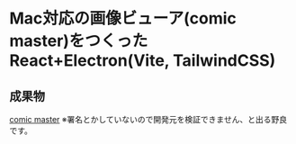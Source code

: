 # Mac対応の画像ビューア(comic master)をつくった React+Electron(Vite, TailwindCSS)

## 成果物

[comic master](https://github.com/araera111/comic_master/releases/tag/v1.0.2 "comic master")
※署名とかしていないので開発元を検証できません、と出る野良です。


